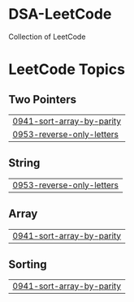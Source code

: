 # DSA-LeetCode
Collection of LeetCode 
<!---LeetCode Topics Start-->
# LeetCode Topics
## Two Pointers
|  |
| ------- |
| [0941-sort-array-by-parity](https://github.com/JEX01/DSA-LeetCode/tree/master/0941-sort-array-by-parity) |
| [0953-reverse-only-letters](https://github.com/JEX01/DSA-LeetCode/tree/master/0953-reverse-only-letters) |
## String
|  |
| ------- |
| [0953-reverse-only-letters](https://github.com/JEX01/DSA-LeetCode/tree/master/0953-reverse-only-letters) |
## Array
|  |
| ------- |
| [0941-sort-array-by-parity](https://github.com/JEX01/DSA-LeetCode/tree/master/0941-sort-array-by-parity) |
## Sorting
|  |
| ------- |
| [0941-sort-array-by-parity](https://github.com/JEX01/DSA-LeetCode/tree/master/0941-sort-array-by-parity) |
<!---LeetCode Topics End-->
